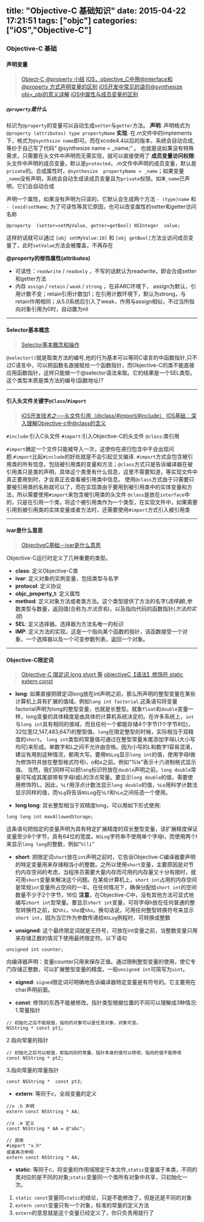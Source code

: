 title: "Objective-C 基础知识"
date: 2015-04-22 17:21:51
tags: ["objc"]
categories: ["iOS","Objective-C"]
---

### Objective-C 基础

#### 声明变量

> [Object-C @property 小结](http://blog.csdn.net/dfqin/article/details/11669993)
> [IOS，objective_C中用@interface和 @property 方式声明变量的区别](http://www.cnblogs.com/letmefly/archive/2012/07/20/2601338.html)
> [iOS开发中常见的语句@synthesize obj=_obj的意义详解](http://moto0421.iteye.com/blog/1577459)
> [iOS中属性与成员变量的区别](http://www.cnblogs.com/ygm900/p/3660364.html)

##### `@property`是什么
标识为`@property`的变量可以自动生成`setter`与`getter`方法。
__声明__: 声明格式为`@property (attributes) type propertyName`
__实现__: 在.m文件中的implements下，格式为`@synthsize name`即可。而在xcode4.4以后的版本，系统会自动合成, 等价于自己写了代码“ @synthesize  name = _name;” 。 也就是说如果没有特殊需求，只需要在头文件中声明而无需实现，就可以直接使用了
__成员变量访问权限__: 头文件中声明的成员变量，默认是`protected`，.m文件中声明的成员变量，默认是`private`的。合成属性时，`@synthesize  propertyName = _name`；如果变量`_name`没有声明，系统会自动生成该成员变量且为`private`权限。如`果_name`已声明，它们会自动合成

声明一个属性，如果没有声明为只读的，它默认会生成两个方法 `- (type)name` 和 `- (void)setName`; 为了可读性等其它原因，也可以改变属性的setter和getter访问名称
```objc
@property  (setter=setMyValue, getter=getBool) NSInteger  value;
```
这样的话就可以通过 `[obj setMyValue:10]` 和 `[obj getBool]`方法业访问成员变量了，此时`setValue`方法会被覆盖，不再存在

__@property的修饰属性(attributes)__

* 可读性：`readwrite` / `readonly` ，不写的话默认为readwrite，即会合成setter和getter方法
* 内存 `assign` / `retain` / `weak` / `strong` ，在非ARC环境下， assign为默认，引用计数不变；retain引用计数加1；在引用计数环境下，默认为strong，与retain作用相同；从5.0系统后引入了weak，作用与assign相似，不过当所指向对象引用为0时，自动置为nil

----

#### Selector基本概念

> [Selector基本概念和操作](http://moto0421.iteye.com/blog/1625204)

`@selector()`就是取类方法的编号,他的行为基本可以等同C语言的中函数指针,只不过C语言中，可以把函数名直接赋给一个函数指针，而Objective-C的类不能直接应用函数指针，这样只能做一个@selector语法来取。它的结果是一个SEL类型。这个类型本质是类方法的编号(函数地址)?

----

#### 引入头文件关键字`@Class`/`#import`

> [IOS开发技术之──头文件引用（@class/#import/#include）](http://blog.csdn.net/pjk1129/article/details/6590282)
> [IOS基础：深入理解Objective-c中@class的含义](http://www.cnblogs.com/martin1009/archive/2012/06/24/2560218.html)

`#include`:引入C头文件
`#import`:引入Objective-C的头文件
`@class`:类引用

`#import`确定一个文件只能被导入一次，这使你在递归包含中不会出现问题.`#import`比起`#include`的好处就是不会引起交叉编译.
`#import`方式会包含被引用类的所有信息，包括被引用类的变量和方法；`@class`方式只是告诉编译器在被引用类只是类的声明，具体这个类里有什么信息，这里不需要知道，等实现文件中真正要用到时，才会真正去查看被引用类中信息。
使用`@class`方式由于只需要只要被引用类的名称就可以了，而在实现类由于要用到被引用类中的实体变量和方法，所以需要使用`#import`来包含被引用类的头文件
`@class`是放在`interface`中的，只是在引用一个类，将这个被引用类作为一个类型，在实现文件中，如果需要引用到被引用类的实体变量或者方法时，还需要使用`#import`方式引入被引用类

----

#### ivar是什么意思

> [ObjectiveC基础－ivar是什么意思](http://blog.csdn.net/lvxiangan/article/details/18816481)

Objective-C运行时定义了几种重要的类型。

* **class**: 定义Objective-C类
* **ivar**: 定义对象的实例变量，包括类型与名字
* **protocol**: 定义协议
* **objc_property_t**: 定义属性
* **method**: 定义对象方法或者类方法。这个类型提供了方法的名字(*选择器*),参数类型与数量，返回值(合称为*方法签名*)，以及指向代码的函数指针(*方法的实现*)
* **SEL**: 定义选择器。选择器为方法名唯一的标识
* **IMP**: 定义方法的实现。这是一个指向某个函数的指针，该函数接受一个对象，一个选择器以及一个可变参数列表，返回一个对象。

----

#### Objective-C限定词

> [Objective-C 限定词 long short 等](http://blog.sina.com.cn/s/blog_7aa21f320100qugx.html)
> [objectiveC【语法】修饰符 static extern const](http://blog.csdn.net/xpwang168/article/details/8087143)

* **long**: 如果直接把限定词long放在int声明之前，那么所声明的整型变量在某些计算机上具有扩展的值域。例如`long int factorial`.这条语句将变量factorial声明为long的整型变量，也就是长整型。就象`float`和`double`变量一样，long变量的具体精度是由具体的计算机系统决定的。在许多系统上，`int`与`long int`具有相同的值域，而且任何一个都能存储4个字节(1个字节8位)，32位宽(2,147,483,647)的整型值。`long`在限定整型的时候，实际相当于双精度的`short`。
`long int`类型的常量值可通过在整型常量末尾添加字母L(大小写均可)来形成。单数字和L之间不允许由空格。因为小写的L和数字1容易混淆，建议有用到这种情况，都用大写。要用`NSLog`显示`long int`的值，使用字母l做为修饰符并放在整型格式符号i，o和x之前。例如“%lx”表示十六进制格式显示值。
当然，我们同样可以把`long`标识符放在`double`声明之前。`long double`常量可写成其尾部带有字母l或L的浮点常量。要显示`long double`的值，需要使用修饰符L。因此，`%Lf`用浮点计数法显示`long double`的值，`%Le`用科学计数法显示同样的值，而`%Lg`将告诉`NSLo`g在`%Lf`和`%Le`之间任选一个使用。

* **long long**: 双长整型相当于双精度long，可以用如下形式使用:
```
long long int maxAllowedStorage;
```
这条语句把指定的变量声明为具有特定扩展精度的双长整型变量，该扩展精度保证变量至少8个字节，具有64位的宽度。`NSLog`字符串不使用单个字母l，而使用两个l来显示`long long`的整数，例如“`%lli`”

* **short**: 把限定词`short`放在`int`声明之前时，它告诉Objective-C编译器要声明的特定变量用来存储相当小的整数。之所以使用`short`变量，主要原因是对节约内存空间的考虑，当程序员需要大量内存而可用的内存量又十分有限时，就可用`short`变量来解决这个问题。在某些计算机上，`short int`占用的内存空间是常规`int`变量所占空间的一半。在任何情况下，确保分配给`short int`的空间数量不少于2个字节，16位
**注意**，在Objective-C中，没有其他方法可显式地编写`short int`型常量。要显示`short int`变量，可将字母h放在任何普通的整型转换符之前，如`%hi`，`%ho`或`%hx`。换句话说，可用任何整型转换符号来显示`short int`，因为当它作为参数传递给`NSLog`例程时，可转换成整数

* **unsigned**: 这个最终限定词就是无符号，可放在int变量之前，当整数变量只用来存储正数的情况下使用最终限定符。以下语句
```
unsigned int counter;
```
向编译器声明：变量counter只用来保存正值。通过限制整型变量的使用，使它专门存储正整数，可以扩展整型变量的精度。一般`unsigned int`可简写为`uint`。

* **signed**: `signed`限定词可明确地告诉编译器特定变量是有符号的。它主要用在char声明前面。

* **const**: 修饰的东西不能被修改。指针类型根据位置的不同可以理解成3种情况:
1.常量指针
```objc
// 初始化之后不能赋值，指向的对象可以是任意对象，对象可变。
NSString * const pt1;
```
2.指向常量的指针
```objc
// 初始化之后可以赋值，即指向别的常量，指针本身的值可以修改，指向的值不能修改
const NSString * pt2;
```
3.指向常量的常量指针
```objc
const NSString *  const pt3;
```

* **extern**: 等同于c，全局变量的定义
```objc
//x .h 声明
extern const NSString * AA;

//x .m 定义
const NSString * AA = @"abc";

// 调用
#import "x.h"
或者再次申明
extern const NSString * AA;
```

* **static**: 等同于c，将变量的作用域限定于本文件,`static`变量属于本类，不同的类对应的是不同的对象;`static`变量同一个类所有对象中共享，只初始化一次。
1. `static const`变量同`static`的结论，只是不能修改了，但是还是不同的对象
2. `extern const`变量只有一个对象，标准的常量的定义方法
3. `extern`的意思就是这个变量已经定义了，你只负责用就行了

